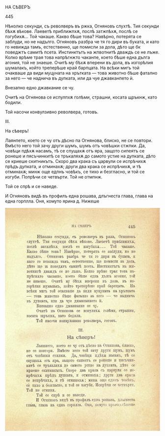 ﻿НА СѢВЕРЪ

445

Нѣколко секунди, съ револверъ въ ржка, Огняновъ слухтѣ. Тия секунди бѣхѫ вѣкове. Лаеветѣ приближпхѫ, послѣ затжпѣхѫ, послѣ се пзгубихѫ... Той чакаше. Какво бѣше това? Навѣрно, потерята се заблуди, но не надълго. Огняновъ разбра че тя го дири въ буката, и като го невижда тамъ, естественно, ще помисли за дола, дѣто ще бк поведжтъ самитѣ псета. Инстинктътъ на жпвотнитѣ дваждъ се не лъже. Колко врѣме трая това напрѣгнжто чаканпе, което бѣше една дълга агония, той не знаеше. Очитѣ му бѣхѫ вперени въ дола, въ изгорѣлия шумалакъ, който треперѣше край барпцата. На всѣки мигъ той очакваше да види муцуната на хрътката — това животно бѣше фатално за него — че наднича въ дупката, или да чуе джавканпето ѝ.

Внезапно едно джавкание се чу.

Очитѣ на Огнянова се испулпхѫ голѣми, страшни, косата щръкнж, като бодили.

Той насочи конвулзивно револвера, готовъ.

III.

На сѣверъ!

Лаянпето, което се чу отъ дѣсно па Огнянова, блиско, не се повтори. Вмѣсто него той зачу други шумъ, шумъ отъ човѣшки стжпки. Да, човѣци пдѣхѫ насамъ, тѣ се спущахѫ отъ яра, защото сипеятъ се ронеше и пясъчинкитѣ се тръкаляхѫ до самото устие на дупката, дѣто се криеше скитникътъ. Скоро два крака съ царвули се испрѣчихѫ прѣдъ дупката, и отминахѫ; други два крака се испрѣчихѫ, и тѣ отминахѫ; минж още едпнъ човѣкъ, се тихо и безгласно, и той се изгуби. Попрѣчи се четвърти. Той не отмпнж.

Той се спрѣ и се наведе.

И Огняновъ видѣ въ профилъ една рошава, длъгнеста глава, глава на една горплла. Оня, комуто ярина д. Нижеше

![original](../images/496.jpg)

